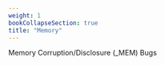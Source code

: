 ```yaml
---
weight: 1
bookCollapseSection: true
title: "Memory"
---
```

Memory Corruption/Disclosure (_MEM) Bugs